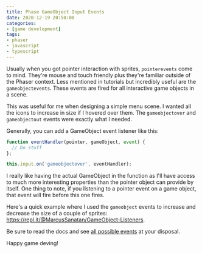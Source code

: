 ```yaml
---
title: Phase GameObject Input Events
date: 2020-12-19 20:50:00
categories:
- [game development]
tags:
- phaser
- javascript
- typescript
---
```


Usually when you got pointer interaction with sprites, `pointerevents` come to mind. They're mouse and touch friendly plus they're familiar outside of the Phaser context. Less mentioned in tutorials but incredibly useful are the `gameobjectevents`. These events are fired for all interactive game objects in a scene.

This was useful for me when designing a simple menu scene. I wanted all the icons to increase in size if I hovered over them. The `gameobjectover` and `gameobjectout` events were exactly what I needed.

Generally, you can add a GameObject event listener like this:

```javascript
function eventHandler(pointer, gameObject, event) {
  // Do stuff
};

this.input.on('gameobjectover', eventHandler);
```

I really like having the actual GameObject in the function as I'll have access to much more interesting properties than the pointer object can provide by itself. One thing to note, if you listening to a pointer event on a game object, that event will fire before this one fires.

Here's a quick example where I used the `gameobject` events to increase and decrease the size of a couple of sprites: <https://repl.it/@MarcusSanatan/GameObject-Listeners>.

Be sure to read the docs and see [all possible events](https://photonstorm.github.io/phaser3-docs/Phaser.Input.Events.html) at your disposal.

Happy game deving!
